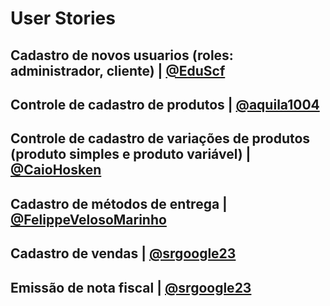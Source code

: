 # User Stories
    
## Cadastro de novos usuarios (roles: administrador, cliente) | [@EduScf](https://github.com/EduScf)

## Controle de cadastro de produtos | [@aquila1004](https://github.com/aquila1004)

## Controle de cadastro de variações de produtos (produto simples e produto variável) | [@CaioHosken](https://github.com/CaioHosken)

## Cadastro de métodos de entrega | [@FelippeVelosoMarinho](https://github.com/FelippeVelosoMarinho)

## Cadastro de vendas | [@srgoogle23](https://github.com/srgoogle23)

## Emissão de nota fiscal | [@srgoogle23](https://github.com/srgoogle23)